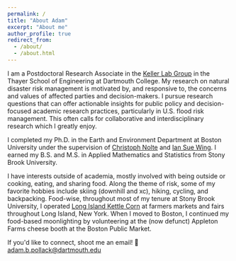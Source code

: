 ```yaml
---
permalink: /
title: "About Adam"
excerpt: "About me"
author_profile: true
redirect_from:
  - /about/
  - /about.html
---
```


I am a Postdoctoral Research Associate in the [Keller Lab Group](https://keller-lab.github.io/) in the Thayer School of Engineering at Dartmouth College. My research on natural disaster risk management is motivated by, and responsive to, the concerns and values of affected parties and decision-makers. I pursue research questions that can offer actionable insights for public policy and decision-focused academic research practices, particularly in U.S. flood risk management. This often calls for collaborative and interdisciplinary research which I greatly enjoy.

I completed my Ph.D. in the Earth and Environment Department at Boston University under the supervision of [Christoph Nolte](https://placeslab.org/) and [Ian Sue Wing](https://people.bu.edu/isw/). I earned my B.S. and M.S. in Applied Mathematics and Statistics from Stony Brook University.

I have interests outside of academia, mostly involved with being outside or cooking, eating, and sharing food. Along the theme of risk, some of my favorite hobbies include skiing (downhill and xc), hiking, cycling, and backpacking. Food-wise, throughout most of my tenure at Stony Brook University, I operated [Long Island Kettle Corn](https://patch.com/new-york/portwashington/three-minutes-across-counter-long-island-kettle-corn) at farmers markets and fairs throughout Long Island, New York. When I moved to Boston, I continued my food-based moonlighting by volunteering at the (now defunct) Appleton Farms cheese booth at the Boston Public Market.

If you'd like to connect, shoot me an email! :email: adam.b.pollack@dartmouth.edu

